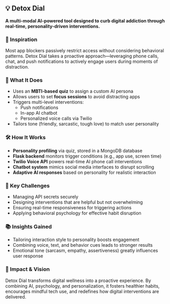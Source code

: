 ## 💡 Detox Dial

**A multi-modal AI-powered tool designed to curb digital addiction through real-time, personality-driven interventions.**

### 🧠 Inspiration  
Most app blockers passively restrict access without considering behavioral patterns. Detox Dial takes a proactive approach—leveraging phone calls, chat, and push notifications to actively engage users during moments of distraction.

### 🚀 What It Does  
- Uses an **MBTI-based quiz** to assign a custom AI persona  
- Allows users to set **focus sessions** to avoid distracting apps  
- Triggers multi-level interventions:
  - Push notifications  
  - In-app AI chatbot  
  - Personalized voice calls via Twilio  
- Tailors tone (friendly, sarcastic, tough love) to match user personality

### 🛠️ How It Works  
- **Personality profiling** via quiz, stored in a MongoDB database  
- **Flask backend** monitors trigger conditions (e.g., app use, screen time)  
- **Twilio Voice API** powers real-time AI phone call interventions  
- **Chatbot system** mimics social media interfaces to disrupt scrolling  
- **Adaptive AI responses** based on personality for realistic interaction

### 🧩 Key Challenges  
- Managing API secrets securely  
- Designing interventions that are helpful but not overwhelming  
- Ensuring real-time responsiveness for triggering actions  
- Applying behavioral psychology for effective habit disruption

### 📚 Insights Gained  
- Tailoring interaction style to personality boosts engagement  
- Combining voice, text, and behavior cues leads to stronger results  
- Emotional tone (sarcasm, empathy, assertiveness) greatly influences user response

### 🌟 Impact & Vision  
Detox Dial transforms digital wellness into a proactive experience. By combining AI, psychology, and personalization, it fosters healthier habits, encourages mindful tech use, and redefines how digital interventions are delivered.
